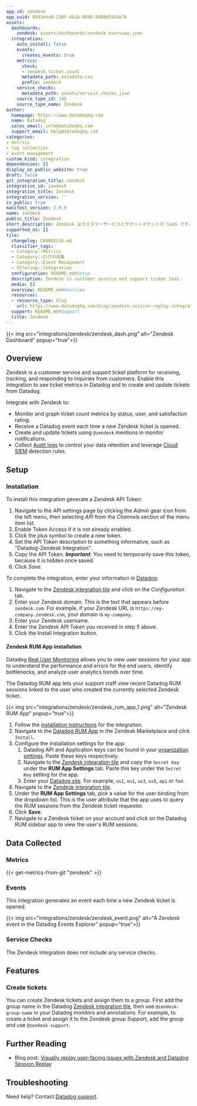 ```yaml
---
app_id: zendesk
app_uuid: 8943eea8-230f-4b1b-9895-8d60d5593e7b
assets:
  dashboards:
    zendesk: assets/dashboards/zendesk_overview.json
  integration:
    auto_install: false
    events:
      creates_events: true
    metrics:
      check:
      - zendesk.ticket.count
      metadata_path: metadata.csv
      prefix: zendesk
    service_checks:
      metadata_path: assets/service_checks.json
    source_type_id: 146
    source_type_name: Zendesk
author:
  homepage: https://www.datadoghq.com
  name: Datadog
  sales_email: info@datadoghq.com
  support_email: help@datadoghq.com
categories:
- metrics
- log collection
- event management
custom_kind: integration
dependencies: []
display_on_public_website: true
draft: false
git_integration_title: zendesk
integration_id: zendesk
integration_title: Zendesk
integration_version: ''
is_public: true
manifest_version: 2.0.0
name: zendesk
public_title: Zendesk
short_description: Zendesk はカスタマーサービスとサポートチケットの SaaS です。
supported_os: []
tile:
  changelog: CHANGELOG.md
  classifier_tags:
  - Category::Metrics
  - Category::ログの収集
  - Category::Event Management
  - Offering::Integration
  configuration: README.md#Setup
  description: Zendesk is customer service and support ticket SaaS.
  media: []
  overview: README.md#Overview
  resources:
  - resource_type: blog
    url: https://www.datadoghq.com/blog/zendesk-session-replay-integration/
  support: README.md#Support
  title: Zendesk
---
```


<!--  SOURCED FROM https://github.com/DataDog/integrations-internal-core -->
{{< img src="integrations/zendesk/zendesk_dash.png" alt="Zendesk Dashboard" popup="true">}}

## Overview

Zendesk is a customer service and support ticket platform for receiving, tracking, and responding to inquiries from customers. Enable this integration to see ticket metrics in Datadog and to create and update tickets from Datadog.

Integrate with Zendesk to:

- Monitor and graph ticket count metrics by status, user, and satisfaction rating.
- Receive a Datadog event each time a new Zendesk ticket is opened.
- Create and update tickets using `@zendesk` mentions in monitor notifications.
- Collect [Audit logs][1] to control your data retention and leverage [Cloud SIEM][2] detection rules.

## Setup

### Installation

To install this integration generate a Zendesk API Token:

1. Navigate to the API settings page by clicking the _Admin_ gear icon from the left menu, then selecting _API_ from the _Channels_ section of the menu item list.
2. Enable Token Access if it is not already enabled.
3. Click the plus symbol to create a new token.
4. Set the API Token description to something informative, such as "Datadog-Zendesk Integration".
5. Copy the API Token. **_Important_**: You need to temporarily save this token, because it is hidden once saved.
6. Click _Save_.

To complete the integration, enter your information in [Datadog][3]:

1. Navigate to the [Zendesk integration tile][4] and click on the _Configuration_ tab.
2. Enter your Zendesk domain. This is the text that appears before `zendesk.com`. For example, if your Zendesk URL is `https://my-company.zendesk.com`, your domain is `my-company`.
3. Enter your Zendesk username.
4. Enter the Zendesk API Token you received in step 5 above.
5. Click the Install Integration button.

#### Zendesk RUM App installation

Datadog [Real User Monitoring][5] allows you to view user sessions for your app to understand the performance and errors for the end users, identify bottlenecks, and analyze user analytics trends over time.

The Datadog RUM app lets your support staff view recent Datadog RUM sessions linked to the user who created the currently selected Zendesk ticket.

{{< img src="integrations/zendesk/zendesk_rum_app_1.png" alt="Zendesk RUM App" popup="true">}}

1. Follow the [installation instructions][6] for the integration.
2. Navigate to the [Datadog RUM App][7] in the Zendesk Marketplace and click `Install`.
3. Configure the installation settings for the app:
   1. Datadog API and Application keys can be found in your [organization settings][8]. Paste these keys respectively.
   2. Navigate to the [Zendesk integration tile][9] and copy the `Secret Key` under the **RUM App Settings** tab. Paste this key under the `Secret Key` setting for the app.  
   3. Enter your [Datadog site][10]. For example, `us1`, `eu1`, `us3`, `us5`, `ap1` or `fed`.
4. Navigate to the [Zendesk integration tile][9]. 
5. Under the **RUM App Settings** tab, pick a value for the user binding from the dropdown list. This is the user attribute that the app uses to query the RUM sessions from the Zendesk ticket requester.
6. Click **Save**.
7. Navigate to a Zendesk ticket on your account and click on the Datadog RUM sidebar app to view the user's RUM sessions.

## Data Collected

### Metrics
{{< get-metrics-from-git "zendesk" >}}


### Events

This integration generates an event each time a new Zendesk ticket is opened.

{{< img src="integrations/zendesk/zendesk_event.png" alt="A Zendesk event in the Datadog Events Explorer" popup="true">}}

### Service Checks

The Zendesk integration does not include any service checks.

## Features

### Create tickets

You can create Zendesk tickets and assign them to a group. First add the group name in the Datadog [Zendesk integration tile][4], then use `@zendesk-group-name` in your Datadog monitors and annotations. For example, to create a ticket and assign it to the Zendesk group _Support_, add the group and use `@zendesk-support`.

## Further Reading

- Blog post: [Visually replay user-facing issues with Zendesk and Datadog Session Replay][12]

## Troubleshooting

Need help? Contact [Datadog support][13].

[1]: https://developer.zendesk.com/api-reference/ticketing/account-configuration/audit_logs/
[2]: https://app.datadoghq.com/security/home
[3]: https://app.datadoghq.com
[4]: https://app.datadoghq.com/account/settings#integrations/zendesk
[5]: https://docs.datadoghq.com/ja/real_user_monitoring/
[6]: https://docs.datadoghq.com/ja/integrations/zendesk/#installation
[7]: https://www.zendesk.com/marketplace/apps/support/993138/datadog/
[8]: https://app.datadoghq.com/organization-settings/api-keys
[9]: https://app.datadoghq.com/integrations/zendesk
[10]: https://docs.datadoghq.com/ja/getting_started/site/
[11]: https://github.com/DataDog/dogweb/blob/prod/integration/zendesk/zendesk_metadata.csv
[12]: https://www.datadoghq.com/blog/zendesk-session-replay-integration/
[13]: https://docs.datadoghq.com/ja/help/